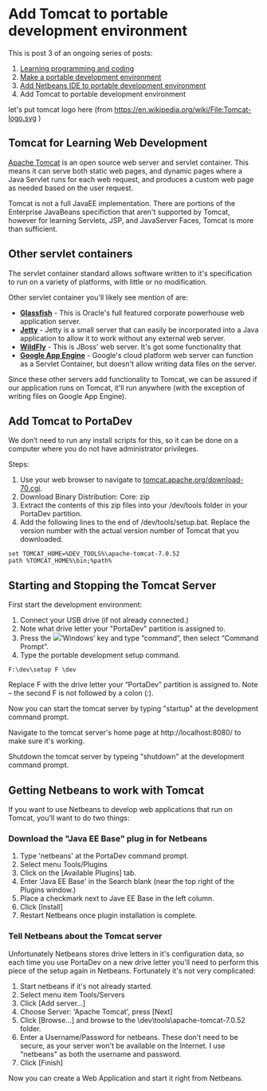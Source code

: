 Add Tomcat to portable development environment
======================================

This is post 3 of an ongoing series of posts:

1. [Learning programming and coding][1]
2. [Make a portable development environment][2]
3. [Add Netbeans IDE to portable development environment][3]
4. Add Tomcat to portable development environment

[1]: http://duckspot.wordpress.com/2014/02/16/learning-programming-and-coding/
[2]: http://duckspot.wordpress.com/2014/02/19/portable-development-environment/
[3]: http://duckspot.wordpress.com/2014/02/20/add-netbeans-ide-to-portable-development/

let's put tomcat logo here (from https://en.wikipedia.org/wiki/File:Tomcat-logo.svg )

Tomcat for Learning Web Development
----------------------------------------------------
[Apache Tomcat] is an open source web server and servlet container.  This means it can serve both static web pages, and dynamic pages where a Java Servlet runs for each web request, and produces a custom web page as needed based on the user request.

Tomcat is not a full JavaEE implementation.  There are portions of the Enterprise JavaBeans specifiction that aren't supported by Tomcat, however for learning Servlets, JSP, and JavaServer Faces, Tomcat is more than sufficient.

Other servlet containers
--------------------------------
The servlet container standard allows software written to it's specification to run on a variety of platforms, with little or no modification.  

Other servlet container you'll likely see mention of are:

* **[Glassfish]** - This is Oracle's full featured corporate powerhouse web application server.
* **[Jetty]** - Jetty is a small server that can easily be incorporated into a Java application to allow it to work without any external web server.
* **[WildFly]** - This is JBoss' web server.  It's got some functionality that 
* **[Google App Engine]** - Google's cloud platform web server can function as a Servlet Container, but doesn't allow writing data files on the server.

[Apache Tomcat]: https://en.wikipedia.org/wiki/Apache_Tomcat (wikipedia.org)
[Glassfish]: https://en.wikipedia.org/wiki/GlassFish (wikipedia.org)
[Jetty]: https://en.wikipedia.org/wiki/Jetty_(web_server) (wikipedia.org)
[WildFly]: https://en.wikipedia.org/wiki/Wildfly (wikipedia.org)
[Google App Engine]: https://en.wikipedia.org/wiki/Google_App_Engine (wikipedia.org)

Since these other servers add functionality to Tomcat, we can be assured if our application runs on Tomcat, it'll run anywhere (with the exception of writing files on Google App Engine).

Add Tomcat to PortaDev
----------------------
We don’t need to run any install scripts for this, so it can be done on a computer where you do not have administrator privileges.

Steps:

1. Use your web browser to navigate to [tomcat.apache.org/download-70.cgi][tcdl].
2. Download Binary Distribution: Core: zip
3. Extract the contents of this zip files into your /dev/tools folder in your PortaDev partition.
4. Add the following lines to the end of /dev/tools/setup.bat.  Replace the version number with the actual version number of Tomcat that you downloaded.
```
set TOMCAT_HOME=%DEV_TOOLS%\apache-tomcat-7.0.52
path %TOMCAT_HOME%\bin;%path%
```

[tcdl]: http://tomcat.apache.org/download-70.cgi

Starting and Stopping the Tomcat Server
---------------------------------------
First start the development environment:

1. Connect your USB drive (if not already connected.)
2. Note what drive letter your "PortaDev" partition is assigned to.
3. Press the ![][windows key]‘Windows’ key and type “command”, then select “Command Prompt”.
4. Type the portable development setup command.
```
F:\dev\setup F \dev
```
Replace F with the drive letter your “PortaDev” partition is assigned to. Note – the second F is not followed by a colon (:).

Now you can start the tomcat server by typing "startup" at the development command prompt.

Navigate to the tomcat server's home page at http://localhost:8080/ to make sure it's working.

Shutdown the tomcat server by typeing "shutdown" at the development command prompt.

[windows key]: http://duckspot.files.wordpress.com/2014/02/windowskey15.png?w=18&h=15

Getting Netbeans to work with Tomcat
------------------------------------

If you want to use Netbeans to develop web applications that run on Tomcat, you'll want to do two things:

### Download the "Java EE Base" plug in for Netbeans

1. Type 'netbeans' at the PortaDev command prompt.  
2. Select menu Tools/Plugins
3. Click on the [Available Plugins] tab.
4. Enter 'Java EE Base' in the Search blank (near the top right of the Plugins window.)
5. Place a checkmark next to Jave EE Base in the left column.
6. Click [Install]
7. Restart Netbeans once plugin installation is complete.
 
### Tell Netbeans about the Tomcat server

Unfortunately Netbeans stores drive letters in it's configuration data, so each time you use PortaDev on a new drive letter you'll need to perform this piece of the setup again in Netbeans.  Fortunately it's not very complicated:

1. Start netbeans if it's not already started.
2. Select menu item Tools/Servers
3. Click [Add server...]
4. Choose Server: 'Apache Tomcat', press [Next]
5. Click [Browse...] and browse to the \dev\tools\apache-tomcat-7.0.52 folder.
6. Enter a Username/Password for netbeans.  These don't need to be secure, as your server won't be available on the Internet.  I use "netbeans" as both the username and password.
7. Click [Finish]

Now you can create a Web Application and start it right from Netbeans.

[post-3]: http://duckspot.wordpress.com/2014/02/20/add-netbeans-ide-to-portable-development/
